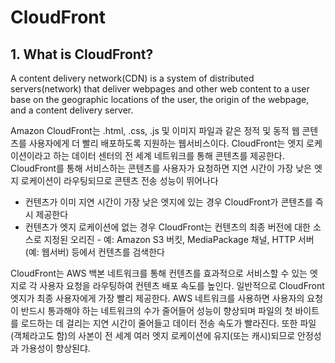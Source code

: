 # CloudFront

## 1. What is CloudFront?
A content delivery network(CDN) is a system of distributed servers(network) that deliver webpages and other web content to a user base on the geographic locations of the user, the origin of the webpage, and a content delivery server.

Amazon CloudFront는 .html, .css, .js 및 이미지 파일과 같은 정적 및 동적 웹 콘텐츠를 사용자에게 더 빨리 배포하도록 지원하는 웹서비스이다. 
CloudFront는 엣지 로케이션이라고 하는 데이터 센터의 전 세계 네트워크를 통해 콘텐츠를 제공한다. CloudFront를 통해 서비스하는 콘텐츠를 사용자가 요청하면 지연 시간이 가장 낮은 엣지 로케이션이 라우팅되므로 콘텐츠 전송 성능이 뛰어나다
 
 - 컨텐츠가 이미 지연 시간이 가장 낮은 엣지에 있는 경우 CloudFront가 콘텐츠를 즉시 제공한다
 - 컨텐츠가 엣지 로케이션에 없는 경우 CloudFront는 컨텐츠의 최종 버전에 대한 소스로 지정된 오리진 - 예: Amazon S3 버킷, MediaPackage 채널, HTTP 서버(예: 웹서버) 등에서 컨텐츠를 검색한다

 CloudFront는 AWS 백본 네트워크를 통해 컨텐츠를 효과적으로 서비스할 수 있는 엣지로 각 사용자 요청을 라우팅하여 컨텐츠 배포 속도를 높인다. 일반적으로 CloudFront 엣지가 최종 사용자에게 가장 빨리 제공한다. AWS 네트워크를 사용하면 사용자의 요청이 반드시 통과해야 하는 네트워크의 수가 줄어들어 성능이 향상되며 파일의 첫 바이트를 로드하는 데 걸리는 지연 시간이 줄어들고 데이터 전송 속도가 빨라진다.
 또한 파일(객체라고도 함)의 사본이 전 세계 여러 엣지 로케이션에 유지(또는 캐시)되므로 안정성과 가용성이 향상된댜.